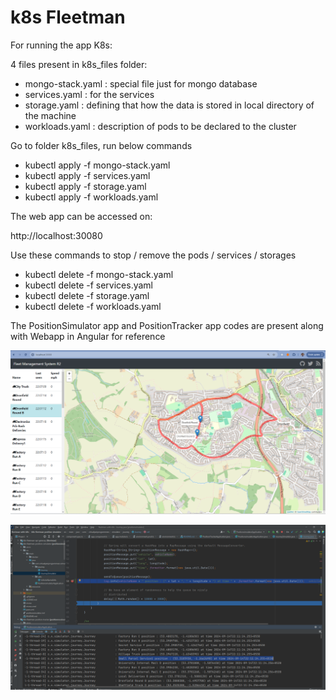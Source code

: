 # k8s Fleetman

For running the app K8s:

4 files present in k8s_files folder:
- mongo-stack.yaml : special file just for mongo database
- services.yaml : for the services
- storage.yaml : defining that how the data is stored in local directory of the machine
- workloads.yaml : description of pods to be declared to the cluster

Go to folder k8s_files, run below commands
- kubectl apply -f mongo-stack.yaml  
- kubectl apply -f services.yaml
- kubectl apply -f storage.yaml
- kubectl apply -f workloads.yaml

The web app can be accessed on:

http://localhost:30080


Use these commands to stop / remove the pods / services / storages

- kubectl delete -f mongo-stack.yaml
- kubectl delete -f services.yaml
- kubectl delete -f storage.yaml
- kubectl delete -f workloads.yaml



The PositionSimulator app and PositionTracker app codes are present along with Webapp in Angular for reference




![img.png](img.png)


![img_1.png](img_1.png)